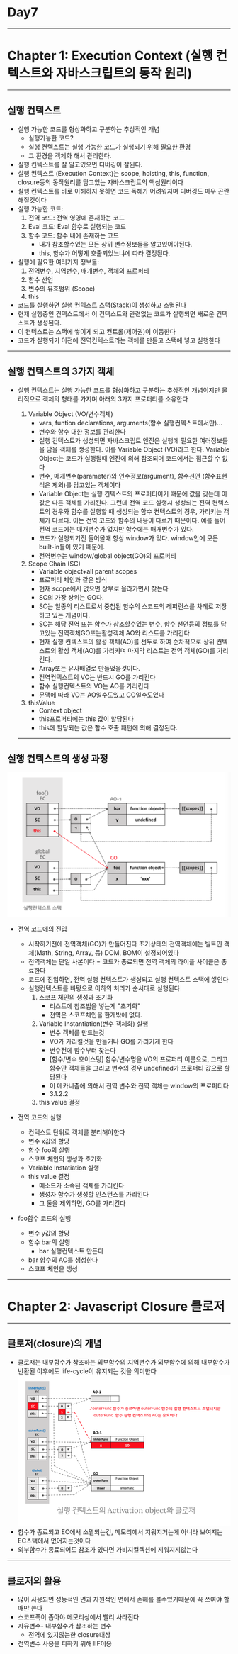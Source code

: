 <h1>Day7</h1>

---

<h1>Chapter 1: Execution Context (실행 컨텍스트와 자바스크립트의 동작 원리)</h1>

---

<h2>실행 컨텍스트</h2>

- 실행 가능한 코드를 형상화하고 구분하는 추상적인 개념
    - 실행가능한 코드?
    - 실행 컨텍스트는 실행 가능한 코드가 실행되기 위해 필요한 환경
    - 그 환경을 객체화 해서 관리한다. 
- 실행 컨텍스트를 잘 알고있으면 디버깅이 잘된다.          
- 실행 컨텍스트 (Execution Context)는 scope, hoisting, this, function, closure등의 동작원리를 담고있는 자바스크립트의 핵심원리이다
- 실행 컨텍스트를 바로 이해하지 못하면 코드 독해가 어려워지며 디버깅도 매우 곤란해질것이다
- 실행 가능한 코드:  
    1. 전역 코드: 전역 영영에 존재하는 코드
    2. Eval 코드: Eval 함수로 실행되는 코드
    3. 함수 코드: 함수 내에 존재하는 코드
        - 내가 참조할수있는 모든 상위 변수정보들을 알고있어야된다.
        - this, 함수가 어떻게 호출되었느냐에 따라 결정된다. 
- 실행에 필요한 여러가지 정보들:
    1. 전역변수, 지역변수, 매개변수, 객체의 프로퍼티
    2. 함수 선언
    3. 변수의 유효범위 (Scope)
    4. this
- 코드를 실행하면 실행 컨텍스트 스택(Stack)이 생성하고 소멸된다
- 현재 실행중인 컨텍스트에서 이 컨텍스트와 관련없는 코드가 실행되면 새로운 컨텍스트가 생성된다.
- 이 컨텍스트는 스택에 쌓이게 되고 컨트롤(제어권)이 이동한다       
- 코드가 실행되기 이전에 전역컨텍스트라는 객체를 만들고 스택에 넣고 실행한다  

---

<h2>실행 컨텍스트의 3가지 객체</h2> 

- 실행 컨텍스트는 실행 가능한 코드를 형상화하고 구분하는 추상적인 개념이지만 물리적으로 객체의 형태를 가지며 아래의 3가지 프로퍼티를 소유한다  
    1. Variable Object (VO/변수객체)
        - vars, funtion declarations, arguments(함수 실행컨텍스트에서만)...
        - 변수와 함수 대한 정보를 관리한다
        - 실행 컨텍스트가 생성되면 자바스크립트 엔진은 실행에 필요한 여러정보들을 담을 객체를 생성한다. 이를 Variable Object (VO)라고 한다. Variable Object는 코드가 실행될때 엔진에 의해 참조되며 코드에서는 접근할 수 없다
        - 변수, 매개변수(parameter)와 인수정보(argument), 함수선언 (함수표현식은 제외)를 담고있는 객체이다
        - Variable Object는 실행 컨텍스트의 프로퍼티이기 때문에 값을 갖는데 이 값은 다른 객체를 가리킨다. 그런데 전역 코드 실행시 생성되는 전역 컨텍스트의 경우와 함수를 실행할 때 생성되는 함수 컨텍스트의 경우, 가리키는 객체가 다르다. 이는 전역 코드와 함수의 내용이 다르기 때문이다. 예를 들어 전역 코드에는 매개변수가 없지만 함수에는 매개변수가 있다.
        - 코드가 실행되기전 들어올때 항상 window가 있다. window안에 모든 built-in들이 있기 때문에.
        - 전역변수는 window/global object(GO)의 프로퍼티
    2. Scope Chain (SC)
        - Variable object+all parent scopes
        - 프로퍼티 체인과 같은 방식
        - 현재 scope에서 없으면 상부로 올라가면서 찾는다 
        - SC의 가장 상위는 GO다.
        - SC는 일종의 리스트로서 중첩된 함수의 스코프의 레퍼런스를 차례로 저장하고 있는 개념이다.
        - SC는 해당 전역 또는 함수가 참조할수있는 변수, 함수 선언등의 정보를 담고있는 전역객체GO또는활성객체 AO와 리스트를 가리킨다
        - 현재 실행 컨텍스트의 활성 객체(AO)를 선두로 하여 순차적으로 상위 컨텍스트의 활성 객체(AO)를 가리키며 마지막 리스트는 전역 객체(GO)를 가리킨다.
        - Array또는 유사배열로 만들었을것이다.
        - 전역컨텍스트의 VO는 반드시 GO를 가리킨다
        - 함수 실행컨텍스트의 VO는 AO를 가리킨다
        - 문맥에 따라 VO는 AO일수도있고 GO일수도있다
    3. thisValue         
        - Context object   
        - this프로퍼티에는 this 값이 할당된다
        - this에 할당되는 값은 함수 호출 패턴에 의해 결정된다.

    ---

<h2>실행 컨텍스트의 생성 과정</h2>

![EC Structure](./img/EC.Structure.png)
- 전역 코드에의 진입
    - 시작하기전에 전역객체(GO)가 만들어진다
    초기상태의 전역객체에는 빌트인 객체(Math, String, Array, 등) DOM, BOM이 설정되어있다
    - 전역객체는 단일 사본이다
    = 코드가 종료되면 전역 객체의 라이플 사이클은 종료한다
    - 코드에 진입하면, 전역 실행 컨텍스트가 생성되고 실행 컨텍스트 스택에 쌓인다
    - 실행컨텍스트를 바탕으로 이하의 처리가 순서대로 실행된다
        1. 스코프 체인의 생성과 초기화
            - 리스트에 참조법을 넣는게 "초기화"
            - 전역은 스코프체인을 한개밖에 없다.
        2. Variable Instantiation(변수 객체화) 실행
            - 변수 객체를 만드는것
            - VO가 가리킬것을 만들거나 GO를 가리키게 한다
            - 변수전에 함수부터 찾는다 
            - [함수/변수 호이스팅] 함수/변수명을 VO의 프로퍼티 이름으로, 그리고 함수안 객체들을 그리고 변수의 경우 undefined가 프로퍼티 값으로 할당된다
            - 이 메카니즘에 의해서 전역 변수와 전역 객체는 window의 프로퍼티다
            - 3.1.2.2
        3. this value 결정
    
- 전역 코드의 실행 
    - 컨텍스트 단위로 객체를 분리해야한다 
    - 변수 x값의 할당
    - 함수 foo의 실행
    - 스코프 체인의 생성과 초기화
    - Variable Instatiation 실행
    - this value 결정
        - 메소드가 소속된 객체를 가리킨다
        - 생성자 함수가 생성할 인스턴스를 가리킨다
        - 그 둘을 제외하면, GO를 가리킨다
- foo함수 코드의 실행
    - 변수 y값의 할당 
    - 함수 bar의 실행
        - bar 실행컨텍스트 만든다
    - bar 함수의 AO를 생성한다
    - 스코프 체인을 생성

---

<h1>Chapter 2: Javascript Closure 클로저</h1>

---

<h2>클로저(closure)의 개념</h2>

- 클로저는 내부함수가 참조하는 외부함수의 지역변수가 외부함수에 의해 내부함수가 반환된 이후에도 life-cycle이 유지되는 것을 의미한다
![Closure](./img/Closure.png)
- 함수가 종료되고 EC에서 소멸되는건, 메모리에서 지워지거는게 아니라 보여지는 EC스택에서 없어지는것이다
- 외부함수가 종료되어도 참조가 있다면 가비지컬렉션에 지워지지않는다

---

<h2>클로저의 활용</h2>

- 많이 사용되면 성능적인 면과 자원적인 면에서 손해를 볼수있기때문에 꼭 쓰여야 할때만 쓴다
- 스코프폭이 좁아야 메모리상에서 빨리 사라진다
- 자유변수- 내부함수가 참조하는 변수
    - 전역에 있지않는한 closure대상
- 전역변수 사용을 피하기 위해 IIF이용



